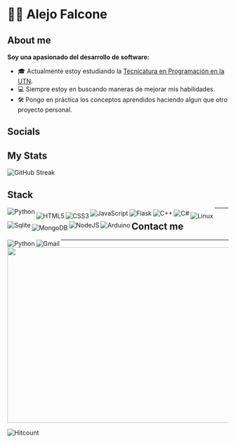 # 🧑‍💻 Alejo Falcone

## About me

**Soy una apasionado del desarrollo de software:**
- 🎓 Actualmente estoy estudiando la [Tecnicatura en Programación en la UTN](https://extensionfra.com.ar/courses/tecnicatura-en-programacion-ingreso/). 
- 💻 Siempre estoy en buscando maneras de mejorar mis habilidades.
- 🛠  Pongo en práctica los conceptos aprendidos haciendo algun que otro proyecto personal.


## Socials


## My Stats 
![GitHub Streak](https://github-readme-stats.vercel.app/api?username=AleFalcone27&count_private=true&show_icons=true&theme=)


## Stack

<p style="">
	
<img align="left" alt="Python" style="max-width: 100% padding-top: 4px;" src="https://img.shields.io/badge/Python-FFD43B?style=for-the-badge&logo=python&logoColor=blue" />
	
<img align="left" alt="HTML5" style="max-width: 100%; padding-top: 10px;" src="https://img.shields.io/badge/HTML5-E34F26?style=for-the-badge&logo=html5&logoColor=white" />
	
<img align="left" alt="CSS3" style="max-width: 100%; padding-top: 10px;" src="https://img.shields.io/badge/CSS3-1572B6?style=for-the-badge&logo=css3&logoColor=white" />
	
<img align="left" alt="JavaScript" style="max-width: 100%; margin-top: 4px; " src="https://img.shields.io/badge/JavaScript-323330?style=for-the-badge&logo=javascript&logoColor=F7DF1E"/>
	
<img align="left" alt="Flask" style="max-width: 100%; padding-top: 4px;" src="https://img.shields.io/badge/Flask-000000?style=for-the-badge&logo=flask&logoColor=white"/>
		
<img align="left" alt="C++" style="max-width: 100%; padding-top: 4px;" src="https://img.shields.io/badge/C%2B%2B-00599C?style=for-the-badge&logo=c%2B%2B&logoColor=white" />
	 
<img align="left" alt="C#" style="max-width: 100%; margin-top: 4px;" src="https://img.shields.io/badge/C%23-239120?style=for-the-badge&logo=csharp&logoColor=white" />
	
<img align="left" alt="Linux" style="max-width: 100%; padding-top: 10px;" src="https://img.shields.io/badge/Linux-FCC624?style=for-the-badge&logo=linux&logoColor=black" />
	
<img align="left" alt="Sqlite" style="max-width: 100%; margin-top: 4px;" src="https://img.shields.io/badge/Sqlite-003B57?style=for-the-badge&logo=sqlite&logoColor=white" />
	
<img align="left" alt="MongoDB" style="max-width: 100%; margin-top: 10px;"  src="https://img.shields.io/badge/MongoDB-4EA94B?style=for-the-badge&logo=mongodb&logoColor=white"/>
	
<img align="left" alt="NodeJS" style="max-width: 100%; padding-top: 4px;" src="https://img.shields.io/badge/Node%20js-339933?style=for-the-badge&logo=nodedotjs&logoColor=white"/>
	
<img align="left" alt="Arduino" style="max-width: 100%; padding-top: 4px; "  src="https://img.shields.io/badge/Arduino-00979D?style=for-the-badge&logo=Arduino&logoColor=white" />

<p>



---
## Contact me

<a href="https://www.linkedin.com/in/alejo-falcone/" > 
	<img align="left" alt="Python" style="max-width: 100% min-heigth: ;" src="https://img.shields.io/badge/LinkedIn-0077B5?style=for-the-badge&logo=linkedin&logoColor=white" />
</a>

<a href=mailto:alejofalcone60@gmail.com>
	<img align="left" alt="Gmail" style="max-width: 100%;"  src="https://img.shields.io/badge/Gmail-D14836?style=for-the-badge&logo=gmail&logoColor=white" />	
</a>

---
<img src="https://media3.giphy.com/media/rJsMvyk7AHHiW9qKLM/giphy.gif?cid=ecf05e47gni0z1yw063eanoe6xlsofbu03io2tprfzqdwill&ep=v1_gifs_search&rid=giphy.gif&ct=g" width="850" height="400" />

![Hitcount](https://komarev.com/ghpvc/?username=AleFalcone27&color=57bcd9)
